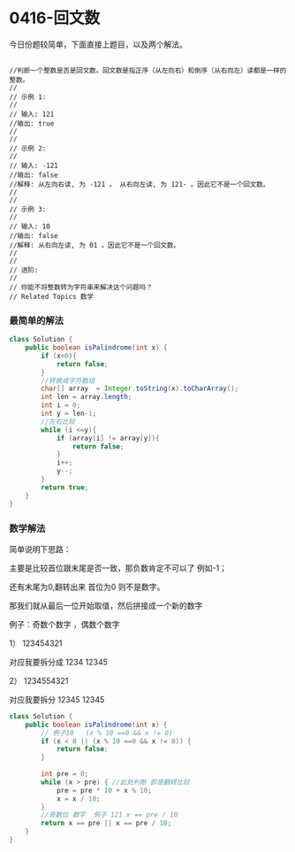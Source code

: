 # 0416-回文数

今日份题较简单，下面直接上题目，以及两个解法。

```

//判断一个整数是否是回文数。回文数是指正序（从左向右）和倒序（从右向左）读都是一样的整数。 
//
// 示例 1: 
//
// 输入: 121
//输出: true
// 
//
// 示例 2: 
//
// 输入: -121
//输出: false
//解释: 从左向右读, 为 -121 。 从右向左读, 为 121- 。因此它不是一个回文数。
// 
//
// 示例 3: 
//
// 输入: 10
//输出: false
//解释: 从右向左读, 为 01 。因此它不是一个回文数。
// 
//
// 进阶: 
//
// 你能不将整数转为字符串来解决这个问题吗？ 
// Related Topics 数学
```
### 最简单的解法
```java
class Solution {
    public boolean isPalindrome(int x) {
        if (x<0){
            return false;
        }
        //转换成字符数组
        char[] array  = Integer.toString(x).toCharArray();
        int len = array.length;
        int i = 0;
        int y = len-1;
        //左右比较
        while (i <=y){
            if (array[i] != array[y]){
                return false;
            }
            i++;
            y--;
        }
        return true;
    }
}
```

### 数学解法

简单说明下思路：

主要是比较首位跟末尾是否一致，那负数肯定不可以了 例如-1；

还有末尾为0,翻转出来 首位为0 则不是数字。

那我们就从最后一位开始取值，然后拼接成一个新的数字

例子：奇数个数字 ，偶数个数字
   
  1） 123454321
     
   对应我要拆分成 1234  12345
   
  2） 1234554321
  
   对应我要拆分 12345 12345 



```java
class Solution {
    public boolean isPalindrome(int x) {   
        // 例子10   (x % 10 ==0 && x != 0)
        if (x < 0 || (x % 10 ==0 && x != 0)) {
            return false;
        }
        
        int pre = 0;
        while (x > pre) { //此处判断 即是翻转比较
            pre = pre * 10 + x % 10;
            x = x / 10;
        }
        //奇数位 数字  例子 121 x == pre / 10
        return x == pre || x == pre / 10;
    }
}
```